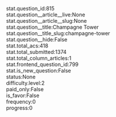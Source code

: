 stat.question_id:815  
stat.question__article__live:None  
stat.question__article__slug:None  
stat.question__title:Champagne Tower  
stat.question__title_slug:champagne-tower  
stat.question__hide:False  
stat.total_acs:418  
stat.total_submitted:1374  
stat.total_column_articles:1  
stat.frontend_question_id:799  
stat.is_new_question:False  
status:None  
difficulty.level:2  
paid_only:False  
is_favor:False  
frequency:0  
progress:0  
